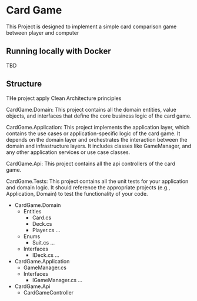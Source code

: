 # Card Game

This Project is designed to implement a simple card comparison game between player and computer


## Running locally with Docker
TBD

## Structure

THe project apply Clean Architecture principles

CardGame.Domain: This project contains all the domain entities, value objects, and interfaces that define the core business logic of the card game. 

CardGame.Application: This project implements the application layer, which contains the use cases or application-specific logic of the card game. It depends on the domain layer and orchestrates the interaction between the domain and infrastructure layers. It includes classes like GameManager, and any other application services or use case classes.

CardGame.Api: This project contains all the api controllers of the card game.

CardGame.Tests: This project contains all the unit tests for your application and domain logic. It should reference the appropriate projects (e.g., Application, Domain) to test the functionality of your code.

- CardGame.Domain
  - Entities
    - Card.cs
    - Deck.cs
    - Player.cs
      ...
  - Enums
    - Suit.cs
      ...
  - Interfaces
    - IDeck.cs
      ...
- CardGame.Application
  - GameManager.cs
  - Interfaces
    - IGameManager.cs
    ...
- CardGame.Api 
  - CardGameController

